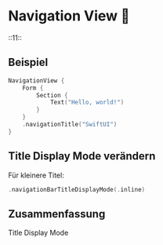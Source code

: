 # Navigation View 🧭
::11::

## Beispiel

```swift
NavigationView {
    Form {
        Section {
            Text("Hello, world!")
        }
    }
    .navigationTitle("SwiftUI")
}
```


## Title Display Mode verändern
Für kleinere Titel: 

```swift
.navigationBarTitleDisplayMode(.inline)

```

## Zusammenfassung
Title
Display Mode
